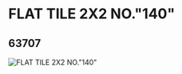 # FLAT TILE 2X2 NO."140"
## 63707
![FLAT TILE 2X2 NO."140"](https://lc-www-live-s.legocdn.com/media/bricks/5/2/4529926.jpg)